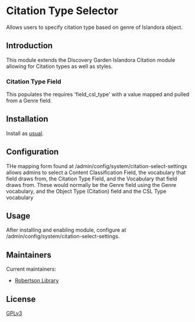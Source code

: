 # Citation Type Selector

Allows users to specify citation type based on genre of Islandora object.

## Introduction

This module extends the Discovery Garden Islandora Citation module allowing for Citation types as well as styles.

### Citation Type Field
This populates the requires 'field_csl_type' with a value mapped and pulled from a Genre field.

## Installation

Install as
[usual](https://www.drupal.org/docs/extending-drupal/installing-modules).

## Configuration

THe mapping form found at /admin/config/system/citation-select-settings allows admins to select a Content Classification Field,
the vocabulary that field draws from, the Citation Type Field, and the Vocabulary that field draws from.
These would normally be the Genre field using the Genre vocabulary, and the Object Type (Citation) field and the CSL Type vocabulary

## Usage

After installing and enabling module, configure at /admin/config/system/citation-select-settings.


## Maintainers
Current maintainers:

* [Robertson Library](https://library.upei.ca/)

## License
[GPLv3](http://www.gnu.org/licenses/gpl-3.0.txt)
